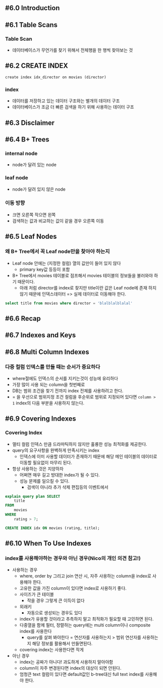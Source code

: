 ## #6.0 Introduction

## #6.1 Table Scans

### Table Scan
- 데이터베이스가 무언가를 찾기 위해서 전체행을 한 행씩 찾아보는 것

## #6.2 CREATE INDEX
`create index idx_director on movies (director)`

### index
- 데이터를 저장하고 있는 데이터 구조와는 별개의 데이터 구조
- 데이터베이스가 조금 더 빠른 검색을 하기 위해 사용하는 데이터 구조

## #6.3 Disclaimer

## #6.4 B+ Trees

### internal node
- node가 달려 있는 node

### leaf node
- node가 달려 있지 않은 node

### 이동 방향
- 크면 오른쪽 작으면 왼쪽
- 검색하는 값과 비교하는 값이 같을 경우 오른쪽 이동

## #6.5 Leaf Nodes

### 왜 B+ Tree에서 꼭 Leaf node만을 찾아야 하는지
- Leaf node 안에는 (지정한 컬럼) 열의 값만이 들어 있지 않다
	- primary key값 등등이 포함
- B+ Tree에서 movies 테이블로 점프해서 movies 테이블의 정보들을 불러와야 하기 때문이다.
	- 아래 처럼 director를 index로 찾지만 title이란 값은 Leaf node에 존재 하지 않기 때문에 인덱스데이터 => 실제 데이터로 이동해야 한다.
```sql
select title from movies where director = 'blalblalblalal'
```

## #6.6 Recap

## #6.7 Indexes and Keys

## #6.8 Multi Column Indexes

### 다중 컬럼 인덱스를 만들 때는 **순서**가 중요하다
- where절에도 인덱스의 순서를 지키는것이 성능에 유리하다
- 가장 많이 사용 되는 column을 첫번째로
- DB는 범위 조건을 찾기 전까지 index 전체를 사용하려고 한다.
- = 을 우선으로 범위지정 조건 컬럼을 후순위로
범위로 지정되어 있다면 `column > 1` index의 다음 부분을 사용하지 않는다.

## #6.9 Covering Indexes

### Covering Index
- 멀티 컬럼 인덱스 만큼 드라마틱하지 않지만 훌륭한 성능 최적화를 제공한다.
- query의 요구사항을 완벽하게 만족시키는 index
	- 인덱스에 이미 사용할 데이터가 존재하기 때문에 해당 메인 테이블의 데이터로 이동할 필요없이 마무리 된다.
- 항상 사용하는 것은 지양하자
	- 어쩌면 매우 길고 방대한 index가 될 수 있다.
	- 성능 문제를 일으킬 수 있다.
		- 검색이 아니라 추가 삭제 편집등의 이벤트에서
```sql
explain query plan SELECT
	title
FROM
	movies
WHERE
	rating > 7;

CREATE INDEX idx ON movies (rating, title);
```

## #6.10 When To Use Indexes
### index를 사용해야하는 경우와 아닌 경우(Nico의 개인 의견 참고!)
- 사용하는 경우
	- where, order by 그리고 join 연산 시, 자주 사용하는 column을 index로 사용해야 한다.
	- 고유한 값을 가진 column이 있다면 index로 사용하기 좋다.
	- 사이즈가 큰 테이블
		- 작을 경우 그렇게 큰 이득이 없다
	- 외래키
		- 자동으로 생성되는 경우도 있다
	- index가 유용할 것이라고 추측하지 말고 최적화가 필요할 때 고민하면 된다.
	- 다중열을 함께 필터, 정렬하는 query에는 multi column이나 composite index를 사용한다
		- query를 살펴 봐야한다 = 연산자를 사용하는지 > 범위 연산자를 사용하는지 해당 정보를 활용해서 만들면된다.
	- covering index는 사용한다면 작게
- 아닌 경우
	- index는 공짜가 아니다! 과도하게 사용하지 말아야함
	- column이 자주 변경된다면 index의 대상이 되면 안된다.
	- 엄청큰 text 컬럼이 있다면 default값인 b-tree대신 full text index를 사용해야 한다.